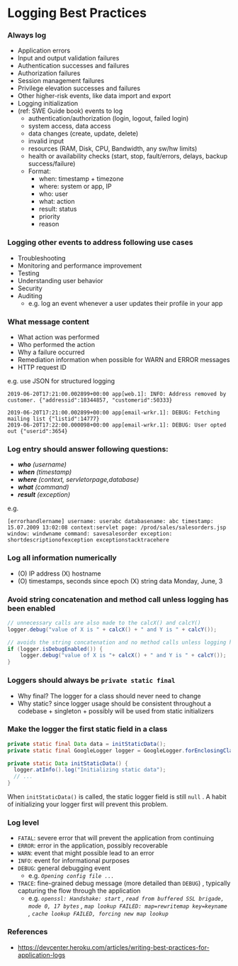 # Logging Best Practices

### Always log

- Application errors
- Input and output validation failures
- Authentication successes and failures
- Authorization failures
- Session management failures
- Privilege elevation successes and failures
- Other higher-risk events, like data import and export
- Logging initialization
- (ref: SWE Guide book) events to log
  - authentication/authorization (login, logout, failed login)
  - system access, data access
  - data changes (create, update, delete)
  - invalid input
  - resources (RAM, Disk, CPU, Bandwidth, any sw/hw limits)
  - health or availability checks (start, stop, fault/errors, delays, backup success/failure)
  - Format:
    - when: timestamp + timezone
    - where: system or app, IP
    - who: user
    - what: action
    - result: status
    - priority
    - reason

### Logging other events to address following use cases

- Troubleshooting
- Monitoring and performance improvement
- Testing
- Understanding user behavior
- Security
- Auditing
    - e.g. log an event whenever a user updates their profile in your app

### What message content

- What action was performed
- Who performed the action
- Why a failure occurred
- Remediation information when possible for WARN and ERROR messages
- HTTP request ID

e.g. use JSON for structured logging

```text
2019-06-20T17:21:00.002899+00:00 app[web.1]: INFO: Address removed by customer. {"addressid":18344857, "customerid":50333}
```

```text
2019-06-20T17:21:00.002899+00:00 app[email-wrkr.1]: DEBUG: Fetching mailing list {"listid":14777}
2019-06-20T17:22:00.000098+00:00 app[email-wrkr.1]: DEBUG: User opted out {"userid":3654}
```

### Log entry should answer following questions:

- ***who** (username)*
- ***when** (timestamp)*
- ***where** (context, servletorpage,database)*
- ***what** (command)*
- ***result** (exception)*

e.g. 

```text
[errorhandlername] username: userabc databasename: abc timestamp: 15.07.2009 13:02:08 context:servlet page: /prod/sales/salesorders.jsp window: windwname command: savesalesorder exception: shortdescriptionofexception exceptionstacktracehere
```

### Log all information numerically

- (O) IP address (X) hostname 
- (O) timestamps, seconds since epoch (X) string data Monday, June, 3

### Avoid string concatenation and method call unless logging has been enabled

```java
// unnecessary calls are also made to the calcX() and calcY()
logger.debug("value of X is " + calcX() + " and Y is " + calcY());

// avoids the string concatenation and no method calls unless logging has been enabled
if (logger.isDebugEnabled()) { 
	logger.debug("value of X is "+ calcX() + " and Y is " + calcY());
}
```

### **Loggers should always be `private static final`**

- Why final? The logger for a class should never need to change
- Why static? since logger usage should be consistent throughout a codebase + singleton + possibly will be used from static initializers

### Make the logger the first static field in a class

```java
private static final Data data = initStaticData();
private static final GoogleLogger logger = GoogleLogger.forEnclosingClass();

private static Data initStaticData() {
  logger.atInfo().log("Initializing static data");
  // ...
}
```

When `initStaticData()` is called, the static logger field is still `null` . A habit of initializing your logger first will prevent this problem.

### Log level

- `FATAL`: severe error that will prevent the application from continuing
- `ERROR`: error in the application, possibly recoverable
- `WARN`: event that might possible lead to an error
- `INFO`: event for informational purposes
- `DEBUG`: general debugging event
  - e.g. *`Opening config file ...`*
- `TRACE`: fine-grained debug message (more detailed than `DEBUG`)  , typically capturing the flow through the application
  - e.g. *`openssl: Handshake: start` , `read from buffered SSL brigade, mode 0, 17 bytes` , `map lookup FAILED: map=rewritemap key=keyname` , `cache lookup FAILED, forcing new map lookup`*


### References

- https://devcenter.heroku.com/articles/writing-best-practices-for-application-logs
